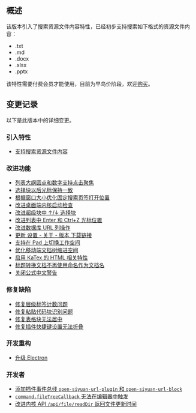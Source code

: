 ## 概述

该版本引入了搜索资源文件内容特性，已经初步支持搜索如下格式的资源文件内容：

* .txt
* .md
* .docx
* .xlsx
* .pptx

该特性需要付费会员才能使用，目前为早鸟价阶段，欢迎[购买](https://b3log.org/siyuan/pricing.html)。

## 变更记录

以下是此版本中的详细变更。

### 引入特性

* [支持搜索资源文件内容](https://github.com/siyuan-note/siyuan/issues/8874)

### 改进功能

* [列表大纲圆点和数字支持点击聚焦](https://github.com/siyuan-note/siyuan/issues/3502)
* [选择块以后光标保持一致](https://github.com/siyuan-note/siyuan/issues/8918)
* [根据窗口大小优化固定搜索页签打开位置](https://github.com/siyuan-note/siyuan/issues/8928)
* [改进桌面端内核启动检查](https://github.com/siyuan-note/siyuan/issues/8929)
* [改进超级块中 ↑/↓ 选择块](https://github.com/siyuan-note/siyuan/issues/8930)
* [改进列表中 Enter 和 Ctrl+Z 光标位置](https://github.com/siyuan-note/siyuan/issues/8935)
* [改进数据库 URL 列操作](https://github.com/siyuan-note/siyuan/pull/8937)
* [更新 设置 - 关于 - 版本 下载链接](https://github.com/siyuan-note/siyuan/issues/8947)
* [支持在 Pad 上切换工作空间](https://github.com/siyuan-note/siyuan/issues/8948)
* [优化移动端文档树缩进空间](https://github.com/siyuan-note/siyuan/issues/8949)
* [启用 KaTex 的 HTML 相关特性](https://github.com/siyuan-note/siyuan/pull/8951)
* [标题转换文档不再使用命名作为文档名](https://github.com/siyuan-note/siyuan/issues/8959)
* [关闭公式中文警告](https://github.com/siyuan-note/siyuan/pull/8963)


### 修复缺陷

* [修复层级标签计数问题](https://github.com/siyuan-note/siyuan/issues/8915)
* [修复粘贴代码块识别问题](https://github.com/siyuan-note/siyuan/issues/8934)
* [修复表格块无法居中](https://github.com/siyuan-note/siyuan/issues/8938)
* [修复插件快捷键设置无法折叠](https://github.com/siyuan-note/siyuan/pull/8946)

### 开发重构

* [升级 Electron](https://github.com/siyuan-note/siyuan/issues/8952)

### 开发者

* [添加插件事件总线 `open-siyuan-url-plugin` 和 `open-siyuan-url-block`](https://github.com/siyuan-note/siyuan/pull/8927)
* [`command.fileTreeCallback` 无法在编辑器中触发](https://github.com/siyuan-note/siyuan/issues/8931)
* [改进内核 API `/api/file/readDir` 返回文件更新时间](https://github.com/siyuan-note/siyuan/issues/8945)
